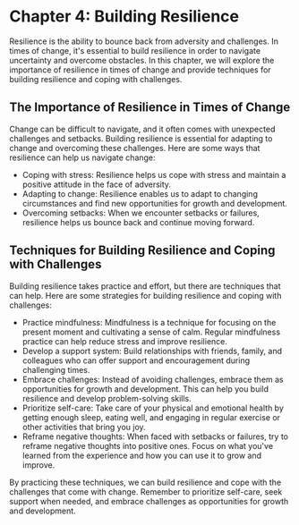 Chapter 4: Building Resilience
==============================

Resilience is the ability to bounce back from adversity and challenges. In times of change, it's essential to build resilience in order to navigate uncertainty and overcome obstacles. In this chapter, we will explore the importance of resilience in times of change and provide techniques for building resilience and coping with challenges.

The Importance of Resilience in Times of Change
-----------------------------------------------

Change can be difficult to navigate, and it often comes with unexpected challenges and setbacks. Building resilience is essential for adapting to change and overcoming these challenges. Here are some ways that resilience can help us navigate change:

* Coping with stress: Resilience helps us cope with stress and maintain a positive attitude in the face of adversity.
* Adapting to change: Resilience enables us to adapt to changing circumstances and find new opportunities for growth and development.
* Overcoming setbacks: When we encounter setbacks or failures, resilience helps us bounce back and continue moving forward.

Techniques for Building Resilience and Coping with Challenges
-------------------------------------------------------------

Building resilience takes practice and effort, but there are techniques that can help. Here are some strategies for building resilience and coping with challenges:

* Practice mindfulness: Mindfulness is a technique for focusing on the present moment and cultivating a sense of calm. Regular mindfulness practice can help reduce stress and improve resilience.
* Develop a support system: Build relationships with friends, family, and colleagues who can offer support and encouragement during challenging times.
* Embrace challenges: Instead of avoiding challenges, embrace them as opportunities for growth and development. This can help you build resilience and develop problem-solving skills.
* Prioritize self-care: Take care of your physical and emotional health by getting enough sleep, eating well, and engaging in regular exercise or other activities that bring you joy.
* Reframe negative thoughts: When faced with setbacks or failures, try to reframe negative thoughts into positive ones. Focus on what you've learned from the experience and how you can use it to grow and improve.

By practicing these techniques, we can build resilience and cope with the challenges that come with change. Remember to prioritize self-care, seek support when needed, and embrace challenges as opportunities for growth and development.
